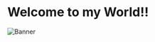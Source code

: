 # Welcome to my World!!
<div  class="Header">
  <img href="https://ibb.co/R77Sz0T" alt="Banner" />
</div>

